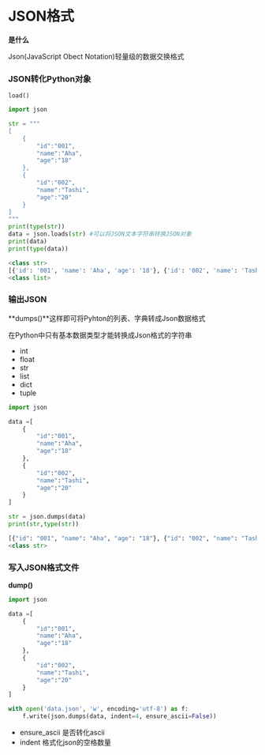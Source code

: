 # JSON格式

**是什么**

Json(JavaScript Obect Notation)轻量级的数据交换格式

### JSON转化Python对象

`load()`

```python
import json

str = """
[
    {   
        "id":"001",
        "name":"Aha",
        "age":"18"
    },
    {
        "id":"002",
        "name":"Tashi",
        "age":"20"
    }
]
"""
print(type(str))
data = json.loads(str) #可以将JSON文本字符串转换JSON对象
print(data)
print(type(data))

<class str>
[{'id': '001', 'name': 'Aha', 'age': '18'}, {'id': '002', 'name': 'Tashi', 'age': '20'}]
<class list>
```

### 输出JSON

**dumps()**这样即可将Pyhton的列表、字典转成Json数据格式

在Python中只有基本数据类型才能转换成Json格式的字符串

- int
- float
- str
- list
- dict
- tuple
  
```python
import json

data =[
    {   
        "id":"001",
        "name":"Aha",
        "age":"18"
    },
    {
        "id":"002",
        "name":"Tashi",
        "age":"20"
    }
]

str = json.dumps(data)
print(str,type(str))

[{"id": "001", "name": "Aha", "age": "18"}, {"id": "002", "name": "Tashi", "age": "20"}] 
<class str>
```

### 写入JSON格式文件

**dump()**

```python
import json

data =[
    {   
        "id":"001",
        "name":"Aha",
        "age":"18"
    },
    {
        "id":"002",
        "name":"Tashi",
        "age":"20"
    }
]

with open('data.json', 'w', encoding='utf-8') as f:
    f.write(json.dumps(data, indent=4, ensure_ascii=False))
```
- ensure_ascii 是否转化ascii
- indent 格式化json的空格数量

